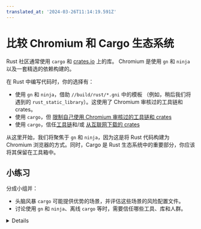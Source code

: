 ```yaml
---
translated_at: '2024-03-26T11:14:19.591Z'
---
```


# 比较 Chromium 和 Cargo 生态系统

Rust 社区通常使用 `cargo` 和 [crates.io][2] 上的库。
Chromium 是使用 `gn` 和 `ninja` 以及一套精选的依赖构建的。

在 Rust 中编写代码时，你的选择有：

- 使用 `gn` 和 `ninja`，借助 `//build/rust/*.gni` 中的模板
  （例如，稍后我们将遇到的 `rust_static_library`）。这使用了 Chromium 审核过的工具链和 crates。
- 使用 `cargo`，但
  [限制自己使用 Chromium 审核过的工具链和 crates][0]
- 使用 `cargo`，信任[工具链][1]和/或
  [从互联网下载的 crates][2]

从这里开始，我们将聚焦于 `gn` 和 `ninja`，因为这是将 Rust 代码构建为 Chromium 浏览器的方式。同时，Cargo 是 Rust 生态系统中的重要部分，你应该将其保留在工具箱中。

## 小练习

分成小组并：

- 头脑风暴 `cargo` 可能提供优势的场景，并评估这些场景的风险配置文件。
- 讨论使用 `gn` 和 `ninja`、离线 `cargo` 等时，需要信任哪些工具、库和人群。

<details>

在完成练习之前，要求学生避免偷看演讲者的笔记。假设参加课程的人在一起，要求他们分成 3-4 人的小组进行讨论。

与练习第一部分相关的笔记/提示（“Cargo 可能提供优势的场景”）：

- 当编写工具或原型化 Chromium 的一部分时，能够访问 crates.io 库丰富的生态系统是非常棒的。几乎对于任何事情都有一个 crate，并且它们通常都很好用。（`clap` 用于命令行解析，`serde` 用于序列化/反序列化到/从各种格式，`itertools` 用于处理迭代器等）。

  - `cargo` 使尝试库变得简单（只需在 `Cargo.toml` 中添加一行，然后开始编写代码）
  - 比较 CPAN 如何帮助使 `perl` 成为一个受欢迎的选择可能是值得的。或者与 `python` + `pip` 进行比较。

- 开发经验不仅仅通过 Rust 核心工具变得非常友好（例如，使用 `rustup` 在测试需要在夜间版、当前稳定版和旧稳定版上运行的 crate 时切换到不同的 `rustc` 版本），还通过第三方工具生态系统得到提升（例如，Mozilla 提供的 `cargo vet` 用于简化和共享安全审计; `criterion` 箱提供了一种流畅的方式来运行基准测试）。

  - `cargo` 通过 `cargo install --locked cargo-vet` 方便地添加工具。
  - 与 Chrome 扩展或 VScode 扩展比较可能是值得的。

- 在哪些项目中使用 `cargo` 可能是正确选择的广泛、通用示例：

  - 或许令人惊讶的是，Rust 在行业中用于编写命令行工具的流行度越来越高。库的广度和人体工程学可与 Python 媲美，同时更加健壮（得益于丰富的类型系统）并且运行速度更快（作为一种编译语言，而非解释型语言）。
  - 参与 Rust 生态系统需要使用标准 Rust 工具，如 Cargo。想要获得外部贡献，并希望在 Chromium 之外被使用（例如，在 Bazel 或 Android/Soong 构建环境中）的库，应该考虑使用 Cargo。

- 与 Chromium 相关的基于 `cargo` 的项目示例：
  - `serde_json_lenient`（在 Google 的其他部分进行了试验，并导致了性能改进的 PR）
  - 像 `font-types` 这样的 Fontations 库
  - `gnrt` 工具（我们将在课程后面遇到它），它依赖于 `clap` 进行命令行解析和 `toml` 进行配置文件。
    - 免责声明：使用 `cargo` 的独特原因是在构建 Rust 标准库和构建 Rust 工具链时 `gn` 不可用。
    - `run_gnrt.py` 使用 Chromium 的 `cargo` 和 `rustc` 副本。`gnrt` 依赖于从互联网下载的第三方库，但 `run_gnrt.py` 要求 `cargo` 仅通过 `Cargo.lock` 允许 `--locked` 内容。

学生可能会认识到以下项目被隐式或显式地信任：

- `rustc`（Rust 编译器），它依赖于 LLVM 库、Clang 编译器、`rustc` 源代码（从 GitHub 获取，由 Rust 编译器团队审核），用于引导的二进制 Rust 编译器下载
- `rustup`（值得指出的是，`rustup` 是在 https://github.com/rust-lang/ 组织的支持下开发的 - 与 `rustc` 同属一家）
- `cargo`、`rustfmt` 等。
- 各种内部基础设施（构建 `rustc` 的机器人，向 Chromium 工程师分发预构建工具链的系统等）
- Cargo 工具，如 `cargo audit`、`cargo vet` 等。
- 被引入 `//third_party/rust` 的 Rust 库（由 security@chromium.org 审核）
- 其他 Rust 库（一些小众的，一些非常流行且常用的）

</details>

[0]: https://chromium.googlesource.com/chromium/src/+/refs/heads/main/docs/rust.md#Using-cargo
[1]: https://rustup.rs/
[2]: https://crates.io/
